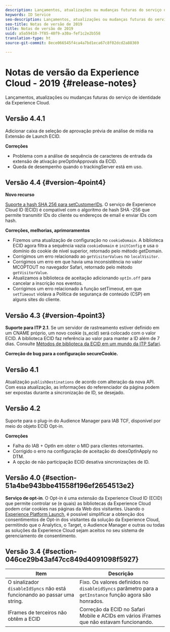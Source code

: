 ```yaml
---
description: Lançamentos, atualizações ou mudanças futuras do serviço de identidade da Experience Cloud.
keywords: ID Service
seo-description: Lançamentos, atualizações ou mudanças futuras do serviço de identidade da Experience Cloud.
seo-title: Notas de versão de 2019
title: Notas de versão de 2019
uuid: a5a59410-7f85-48f9-a30a-fef1c2e2b558
translation-type: ht
source-git-commit: 8ece066545f4ca4a7bd1eca67c8f02dcd2a88369

---
```



# Notas de versão da Experience Cloud - 2019 {#release-notes}

Lançamentos, atualizações ou mudanças futuras do serviço de identidade da Experience Cloud.

## Versão 4.4.1

Adicionar caixa de seleção de aprovação prévia de análise de mídia na Extensão de Launch ECID.

**Correções**

* Problema com a análise de sequência de caracteres de entrada da extensão de ativação preOptInApprovals da ECID.
* Queda de desempenho quando o trackingServer está em uso.

## Versão 4.4 {#version-4point4}

**Novo recurso**

[Suporte a hash SHA 256 para setCustomerIDs](/help/reference/hashing-support.md). O serviço de Experience Cloud ID (ECID) é compatível com o algoritmo de hash SHA -256 que permite transmitir IDs do cliente ou endereços de email e enviar IDs com hash.

**Correções, melhorias, aprimoramentos**

* Fizemos uma atualização de configuração no `cookieDomain`. A biblioteca ECID agora filtra a sequência vazia `cookieDomain` e `initConfig` e usa o domínio do cookie de nível superior, retornado pelo método getDomain.
* Corrigimos um erro relacionado ao `getVisitorValues` no `localVisitor`.
* Corrigimos um erro em que havia uma inconsistência no valor MCOPTOUT no navegador Safari, retornado pelo método `getVisitorValue`. 
* Atualizamos a biblioteca de aceitação adicionando `optIn.off` para cancelar a inscrição nos eventos.
* Corrigimos um erro relacionado à função setTimeout, em que `setTimeout` violava a Política de segurança de conteúdo (CSP) em alguns sites do cliente.

## Versão 4.3 {#version-4point3}

**Suporte para ITP 2.1**. Se um servidor de rastreamento estiver definido em um CNAME próprio, um novo cookie (s_ecid) será colocado com o valor ECID. A biblioteca ECID faz referência ao valor para manter a ID além de 7 dias. Consulte [Métodos de biblioteca da ECID em um mundo da ITP Safari](/help/reference/ecid-library-methods.md).

**Correção de bug para a configuração secureCookie.**

## Versão 4.1

Atualização `publishDestinations` de acordo com alteração da nova API. Com essa atualização, as informações do referenciador da página podem ser expostas durante a sincronização de ID, se desejado.

## Versão 4.2

Suporte para o plug-in do Audience Manager para IAB TCF, disponível por meio do objeto ECID Opt-in.

**Correções**

* Falha do IAB + OptIn em obter o MID para clientes retornantes.
* Corrigido o erro na configuração de aceitação do doesOptInApply no DTM.
* A opção de não participação ECID desativa sincronizações de ID.

## Versão 4.0 {#section-51a4be943bbe41558f196ef2654513e2}

**Serviço de opt-in**. O Opt-in é uma extensão da Experience Cloud ID (ECID) que permite controlar se (e quais) as bibliotecas da Experience Cloud podem criar cookies nas páginas da Web dos visitantes. Usando o [Experience Platform Launch](https://docs.adobe.com/content/help/pt-BR/launch/using/overview.html), é possível simplificar a obtenção dos consentimentos de Opt-in dos visitantes da solução da Experience Cloud, permitindo que o Analytics, o Target, o Audience Manager e outras ou todas as soluções da Experience Cloud sejam aceitos no seu sistema de gerenciamento de consentimento.

## Versão 3.4 {#section-046ce29b43af47cc849d4091098f5927}

| Item | Descrição |
|---|---|
| O sinalizador `disableIdSyncs` não está funcionando ao passar uma string. | Fixo. Os valores definidos no `disableidSyncs` parâmetro para a `getInstance` função agora são honrados. |
| IFrames de terceiros não obtêm a ECID | Correção da ECID no Safari Mobile e ACIDs em vários iFrames que não estavam funcionando. |
